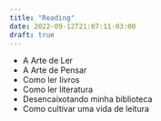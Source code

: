 ```yaml
---
title: "Reading"
date: 2022-09-12T21:07:11-03:00
draft: true
---
```


- A Arte de Ler
- A Arte de Pensar
- Como ler livros
- Como ler literatura
- Desencaixotando minha biblioteca
- Como cultivar uma vida de leitura